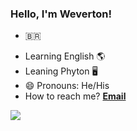 ### Hello, I'm Weverton!

* 🇧🇷
- Learning English 🌎
- Leaning Phyton 🖥️
- 😄 Pronouns: He/His
- How to reach me? **[Email](mailto:wevertonsouza1001@hotmail.com)**

<a href="https://www.linkedin.com/in/wevertonsouzaf//" target="_blank"> <img src="https://img.shields.io/badge/linkedin-%230077B5.svg?&style=for-the-badge&logo=linkedin&logoColor=white" target="_blank"/> </a>
